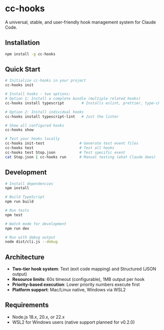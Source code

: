 # cc-hooks

A universal, stable, and user-friendly hook management system for Claude Code.

## Installation

```bash
npm install -g cc-hooks
```

## Quick Start

```bash
# Initialize cc-hooks in your project
cc-hooks init

# Install hooks - two options:
# Option 1: Install a complete bundle (multiple related hooks)
cc-hooks install typescript        # Installs eslint, prettier, type-check, tests, etc.

# Option 2: Install individual hooks
cc-hooks install typescript-lint   # Just the linter

# Show all configured hooks
cc-hooks show

# Test your hooks locally
cc-hooks init-test                # Generate test event files
cc-hooks test                     # Test all hooks
cc-hooks test Stop.json           # Test specific event
cat Stop.json | cc-hooks run      # Manual testing (what Claude does)
```

## Development

```bash
# Install dependencies
npm install

# Build TypeScript
npm run build

# Run tests
npm test

# Watch mode for development
npm run dev

# Run with debug output
node dist/cli.js --debug
```

## Architecture

- **Two-tier hook system**: Text (exit code mapping) and Structured (JSON output)
- **Resource limits**: 60s timeout (configurable), 1MB output per hook
- **Priority-based execution**: Lower priority numbers execute first
- **Platform support**: Mac/Linux native, Windows via WSL2

## Requirements

- Node.js 18.x, 20.x, or 22.x
- WSL2 for Windows users (native support planned for v0.2.0)